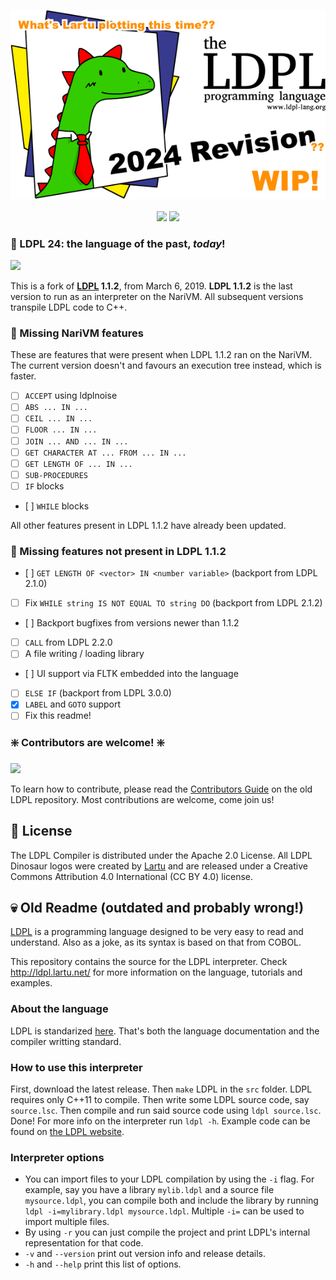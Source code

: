 

<p align="center">
  <img src="https://github.com/Lartu/LDPL-24/blob/main/images/header.png">
  <br><br>
  <img src="https://img.shields.io/badge/stable_release-No!!-red.svg">
  <img src="https://img.shields.io/badge/license-Apache_2.0-yellow">
</p>

### 🎇 LDPL 24: the language of the past, *today*!

![](https://github.com/Lartu/ldpl/blob/master/images/ldplsaur.png?raw=true)

This is a fork of **[LDPL](http://github.com/lartu/ldpl/) 1.1.2**, from March 6, 2019.
**LDPL 1.1.2** is the last version to run as an interpreter on the NariVM. All subsequent versions transpile LDPL code to C++.

### 🔎 Missing NariVM features
These are features that were present when LDPL 1.1.2 ran on the NariVM. The current version doesn't and favours an execution tree instead, which is faster.
- [ ] `ACCEPT` using ldplnoise
- [ ] `ABS ... IN ...`
- [ ] `CEIL ... IN ...`
- [ ] `FLOOR ... IN ...`
- [ ] `JOIN ... AND ... IN ...`
- [ ] `GET CHARACTER AT ... FROM ... IN ...`
- [ ] `GET LENGTH OF ... IN ...`
- [ ] `SUB-PROCEDURES`
- [ ] `IF` blocks
- [ ] `WHILE` blocks

All other features present in LDPL 1.1.2 have already been updated.

### 🚀 Missing features not present in LDPL 1.1.2
- [ ] `GET LENGTH OF <vector> IN <number variable>` (backport from LDPL 2.1.0)
- [ ] Fix `WHILE string IS NOT EQUAL TO string DO` (backport from LDPL 2.1.2)
- [ ] Backport bugfixes from versions newer than 1.1.2
- [ ] `CALL` from LDPL 2.2.0
- [ ] A file writing / loading library
- [ ] UI support via FLTK embedded into the language
- [ ] `ELSE IF` (backport from LDPL 3.0.0)
- [x] `LABEL` and `GOTO` support
- [ ] Fix this readme!

### ❇️ Contributors are welcome! ❇️

![](https://github.com/Lartu/ldpl/raw/master/images/tutorial-logo.png)

To learn how to contribute, please read the [Contributors Guide](https://github.com/Lartu/ldpl/blob/master/CONTRIBUTING.md) on the old LDPL repository. Most contributions are welcome, come join us!

## 📜 License

The LDPL Compiler is distributed under the Apache 2.0 License. All LDPL Dinosaur logos were created by [Lartu](https://www.lartu.net) and are released under a Creative Commons Attribution 4.0 International (CC BY 4.0) license.

## 💀 Old Readme (outdated and probably wrong!)

[LDPL](http://ldpl.lartu.net/) is a programming language designed to be very easy to read and understand.
Also as a joke, as its syntax is based on that from COBOL.

This repository contains the source for the LDPL interpreter.
Check http://ldpl.lartu.net/ for more information on the language, tutorials and examples.

### About the language

LDPL is standarized [here](http://ldpl.lartu.net/reference).
That's both the language documentation and the compiler writting standard.

### How to use this interpreter

First, download the latest release.
Then `make` LDPL in the `src` folder. LDPL requires only C++11 to compile.
Then write some LDPL source code, say `source.lsc`.
Then compile and run said source code using `ldpl source.lsc`.
Done! For more info on the interpreter run `ldpl -h`.
Example code can be found on [the LDPL website](http://ldpl.lartu.net).

### Interpreter options

 * You can import files to your LDPL compilation by using the `-i` flag. For example, say you have a library `mylib.ldpl` and a source file `mysource.ldpl`, you can compile both and include the library by running `ldpl -i=mylibrary.ldpl mysource.ldpl`. Multiple `-i=` can be used to import multiple files.
 * By using `-r` you can just compile the project and print LDPL's internal representation for that code.
 * `-v` and `--version` print out version info and release details.
 * `-h` and `--help` print this list of options.
